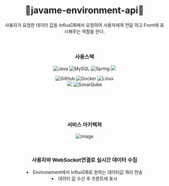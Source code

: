<h1 align="center">🔧javame-environment-api🔧</h1>
<div align="center">
사용자가 요청한 데이터 값을 InfluxDB에서 요청하여 사용자에게 전달 하고 Front에 표시해주는 역할을 한다.
</br>
</div>

</br>
</br>
<div align="center">
<h3 tabindex="-1" class="heading-element" dir="auto">사용스택</h3>



  
![Java](https://img.shields.io/badge/java-%23ED8B00.svg?style=for-the-badge&logo=openjdk&logoColor=white)
![MySQL](https://img.shields.io/badge/mysql-4479A1.svg?style=for-the-badge&logo=mysql&logoColor=white)
![Spring](https://img.shields.io/badge/spring-%236DB33F.svg?style=for-the-badge&logo=spring&logoColor=white)
<img src="https://img.shields.io/badge/springboot-6DB33F?style=for-the-badge&logo=springboot&logoColor=white">

![GitHub](https://img.shields.io/badge/github-%23121011.svg?style=for-the-badge&logo=github&logoColor=white)
![Docker](https://img.shields.io/badge/docker-%230db7ed.svg?style=for-the-badge&logo=docker&logoColor=white)
![Linux](https://img.shields.io/badge/Linux-FCC624?style=for-the-badge&logo=linux&logoColor=black)</br>
<img src="https://img.shields.io/badge/JUnit5-25A162?style=for-the-badge&logo=JUnit5&logoColor=white">
![SonarQube](https://img.shields.io/badge/SonarQube-black?style=for-the-badge&logo=sonarqube&logoColor=4E9BCD)
</br>
</br>
</div>
</br>
</br>
</br>

<div align=center>
<h3 tabindex="-1" class="heading-element" dir="auto">서비스 아키텍쳐</h3> 
  
![image](https://github.com/user-attachments/assets/4eab7c25-86db-4c24-a838-73cae680f84b)

</br>
<h3 tabindex="-1" class="heading-element" dir="auto">사용자와 WebSocket연결로 실시간 데이터 수집</h3> 
<li>Environement에서 InfluxDB로 원하는 데이터값 쿼리 전송</li>
<li>데이터 값 수신 후 프론트에 표시</li>
</div>
